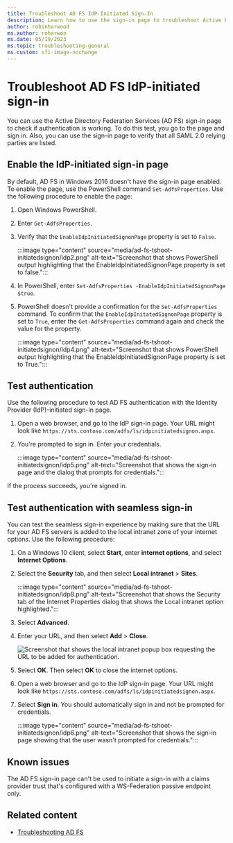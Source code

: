 ```yaml
---
title: Troubleshoot AD FS IdP-Initiated Sign-In
description: Learn how to use the sign-in page to troubleshoot Active Directory Federation Services (AD FS) authentication.
author: robinharwood
ms.author: roharwoo
ms.date: 05/19/2023
ms.topic: troubleshooting-general
ms.custom: sfi-image-nochange
---
```


# Troubleshoot AD FS IdP-initiated sign-in

You can use the Active Directory Federation Services (AD FS) sign-in page to check if authentication is working. To do this test, you go to the page and sign in. Also, you can use the sign-in page to verify that all SAML 2.0 relying parties are listed.

## Enable the IdP-initiated sign-in page

By default, AD FS in Windows 2016 doesn't have the sign-in page enabled. To enable the page, use the PowerShell command `Set-AdfsProperties`. Use the following procedure to enable the page:

1. Open Windows PowerShell.
1. Enter `Get-AdfsProperties`.
1. Verify that the `EnableIdpInitiatedSignonPage` property is set to `False`.

    :::image type="content" source="media/ad-fs-tshoot-initiatedsignon/idp2.png" alt-text="Screenshot that shows PowerShell output highlighting that the EnableIdpInitiatedSignonPage property is set to false.":::

1. In PowerShell, enter `Set-AdfsProperties -EnableIdpInitiatedSignonPage $true`.
1. PowerShell doesn't provide a confirmation for the `Set-AdfsProperties` command. To confirm that the `EnableIdpInitatedSignonPage` property is set to `True`, enter the `Get-AdfsProperties` command again and check the value for the property.

    :::image type="content" source="media/ad-fs-tshoot-initiatedsignon/idp4.png" alt-text="Screenshot that shows PowerShell output highlighting that the EnableIdpInitiatedSignonPage property is set to True.":::

## Test authentication

Use the following procedure to test AD FS authentication with the Identity Provider (IdP)-initiated sign-in page.

1. Open a web browser, and go to the IdP sign-in page. Your URL might look like `https://sts.contoso.com/adfs/ls/idpinitiatedsignon.aspx`.
1. You're prompted to sign in. Enter your credentials.

    :::image type="content" source="media/ad-fs-tshoot-initiatedsignon/idp5.png" alt-text="Screenshot that shows the sign-in page and the dialog that prompts for credentials.":::

If the process succeeds, you're signed in.

## Test authentication with seamless sign-in

You can test the seamless sign-in experience by making sure that the URL for your AD FS servers is added to the local intranet zone of your internet options. Use the following procedure:

1. On a Windows 10 client, select **Start**, enter **internet options**, and select **Internet Options**.

1. Select the **Security** tab, and then select **Local intranet** > **Sites**.

    :::image type="content" source="media/ad-fs-tshoot-initiatedsignon/idp8.png" alt-text="Screenshot that shows the Security tab of the Internet Properties dialog that shows the Local intranet option highlighted.":::

1. Select **Advanced**.

1. Enter your URL, and then select **Add** > **Close**.

    ![Screenshot that shows the local intranet popup box requesting the URL to be added for authentication.](media/ad-fs-tshoot-initiatedsignon/idp9.png)

1. Select **OK**. Then select **OK** to close the internet options.

1. Open a web browser and go to the IdP sign-in page. Your URL might look like `https://sts.contoso.com/adfs/ls/idpinitiatedsignon.aspx`.

1. Select **Sign in**. You should automatically sign in and not be prompted for credentials.

    :::image type="content" source="media/ad-fs-tshoot-initiatedsignon/idp6.png" alt-text="Screenshot that shows the sign-in page showing that the user wasn't prompted for credentials.":::

## Known issues

The AD FS sign-in page can't be used to initiate a sign-in with a claims provider trust that's configured with a WS-Federation passive endpoint only.

## Related content

- [Troubleshooting AD FS](ad-fs-tshoot-overview.md)
